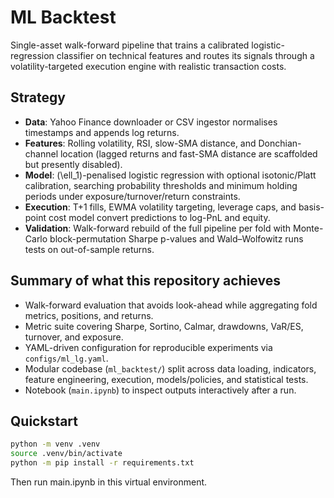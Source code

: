 # ML Backtest

Single-asset walk-forward pipeline that trains a calibrated logistic-regression classifier on technical features and routes its signals through a volatility-targeted execution engine with realistic transaction costs.

## Strategy

- **Data**: Yahoo Finance downloader or CSV ingestor normalises timestamps and appends log returns.
- **Features**: Rolling volatility, RSI, slow-SMA distance, and Donchian-channel location (lagged returns and fast-SMA distance are scaffolded but presently disabled).
- **Model**: \(\ell_1\)-penalised logistic regression with optional isotonic/Platt calibration, searching probability thresholds and minimum holding periods under exposure/turnover/return constraints.
- **Execution**: T+1 fills, EWMA volatility targeting, leverage caps, and basis-point cost model convert predictions to log-PnL and equity.
- **Validation**: Walk-forward rebuild of the full pipeline per fold with Monte-Carlo block-permutation Sharpe p-values and Wald–Wolfowitz runs tests on out-of-sample returns.

## Summary of what this repository achieves

- Walk-forward evaluation that avoids look-ahead while aggregating fold metrics, positions, and returns.
- Metric suite covering Sharpe, Sortino, Calmar, drawdowns, VaR/ES, turnover, and exposure.
- YAML-driven configuration for reproducible experiments via `configs/ml_lg.yaml`.
- Modular codebase (`ml_backtest/`) split across data loading, indicators, feature engineering, execution, models/policies, and statistical tests.
- Notebook (`main.ipynb`) to inspect outputs interactively after a run.

## Quickstart

```bash
python -m venv .venv
source .venv/bin/activate
python -m pip install -r requirements.txt
```

Then run main.ipynb in this virtual environment.


